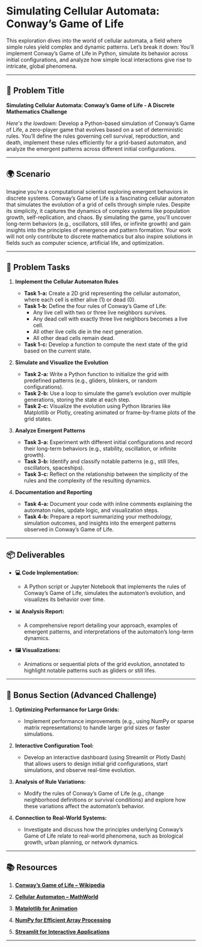 # Simulating Cellular Automata: Conway’s Game of Life

This exploration dives into the world of cellular automata, a field where simple rules yield complex and dynamic patterns. Let’s break it down: You’ll implement Conway’s Game of Life in Python, simulate its behavior across initial configurations, and analyze how simple local interactions give rise to intricate, global phenomena.

---

## 📝 Problem Title

**Simulating Cellular Automata: Conway’s Game of Life - A Discrete Mathematics Challenge**

*Here's the lowdown:*
Develop a Python-based simulation of Conway’s Game of Life, a zero-player game that evolves based on a set of deterministic rules. You’ll define the rules governing cell survival, reproduction, and death, implement these rules efficiently for a grid-based automaton, and analyze the emergent patterns across different initial configurations.

---

## 🌍 Scenario

Imagine you’re a computational scientist exploring emergent behaviors in discrete systems. Conway’s Game of Life is a fascinating cellular automaton that simulates the evolution of a grid of cells through simple rules. Despite its simplicity, it captures the dynamics of complex systems like population growth, self-replication, and chaos. By simulating the game, you’ll uncover long-term behaviors (e.g., oscillators, still lifes, or infinite growth) and gain insights into the principles of emergence and pattern formation. Your work will not only contribute to discrete mathematics but also inspire solutions in fields such as computer science, artificial life, and optimization.

---

## 🔧 Problem Tasks

1. **Implement the Cellular Automaton Rules**
   - **Task 1-a:** Create a 2D grid representing the cellular automaton, where each cell is either alive (1) or dead (0).  
   - **Task 1-b:** Define the four rules of Conway’s Game of Life:
     - Any live cell with two or three live neighbors survives.
     - Any dead cell with exactly three live neighbors becomes a live cell.
     - All other live cells die in the next generation.
     - All other dead cells remain dead.
   - **Task 1-c:** Develop a function to compute the next state of the grid based on the current state.

2. **Simulate and Visualize the Evolution**
   - **Task 2-a:** Write a Python function to initialize the grid with predefined patterns (e.g., gliders, blinkers, or random configurations).  
   - **Task 2-b:** Use a loop to simulate the game’s evolution over multiple generations, storing the state at each step.  
   - **Task 2-c:** Visualize the evolution using Python libraries like Matplotlib or Plotly, creating animated or frame-by-frame plots of the grid states.

3. **Analyze Emergent Patterns**
   - **Task 3-a:** Experiment with different initial configurations and record their long-term behaviors (e.g., stability, oscillation, or infinite growth).  
   - **Task 3-b:** Identify and classify notable patterns (e.g., still lifes, oscillators, spaceships).  
   - **Task 3-c:** Reflect on the relationship between the simplicity of the rules and the complexity of the resulting dynamics.

4. **Documentation and Reporting**
   - **Task 4-a:** Document your code with inline comments explaining the automaton rules, update logic, and visualization steps.  
   - **Task 4-b:** Prepare a report summarizing your methodology, simulation outcomes, and insights into the emergent patterns observed in Conway’s Game of Life.

---

## 📦 Deliverables

- **💻 Code Implementation:**
  - A Python script or Jupyter Notebook that implements the rules of Conway’s Game of Life, simulates the automaton’s evolution, and visualizes its behavior over time.

- **📊 Analysis Report:**
  - A comprehensive report detailing your approach, examples of emergent patterns, and interpretations of the automaton’s long-term dynamics.

- **🖼️ Visualizations:**
  - Animations or sequential plots of the grid evolution, annotated to highlight notable patterns such as gliders or still lifes.

---

## 🎁 Bonus Section (Advanced Challenge)

1. **Optimizing Performance for Large Grids:**
   - Implement performance improvements (e.g., using NumPy or sparse matrix representations) to handle larger grid sizes or faster simulations.

2. **Interactive Configuration Tool:**
   - Develop an interactive dashboard (using Streamlit or Plotly Dash) that allows users to design initial grid configurations, start simulations, and observe real-time evolution.

3. **Analysis of Rule Variations:**
   - Modify the rules of Conway’s Game of Life (e.g., change neighborhood definitions or survival conditions) and explore how these variations affect the automaton’s behavior.

4. **Connection to Real-World Systems:**
   - Investigate and discuss how the principles underlying Conway’s Game of Life relate to real-world phenomena, such as biological growth, urban planning, or network dynamics.

---

## 📚 Resources

1. **[Conway’s Game of Life – Wikipedia](https://en.wikipedia.org/wiki/Conway%27s_Game_of_Life)**

2. **[Cellular Automaton – MathWorld](https://mathworld.wolfram.com/CellularAutomaton.html)**

3. **[Matplotlib for Animation](https://matplotlib.org/stable/gallery/animation/index.html)**

4. **[NumPy for Efficient Array Processing](https://numpy.org/)**

5. **[Streamlit for Interactive Applications](https://streamlit.io/)**

---
